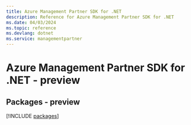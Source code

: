 ```yaml
---
title: Azure Management Partner SDK for .NET
description: Reference for Azure Management Partner SDK for .NET
ms.date: 04/03/2024
ms.topic: reference
ms.devlang: dotnet
ms.service: managementpartner
---
```

# Azure Management Partner SDK for .NET - preview
## Packages - preview
[!INCLUDE [packages](management-partner-index.md)]